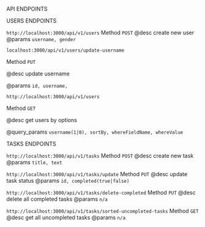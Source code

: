 API ENDPOINTS

USERS ENDPOINTS


`http://localhost:3000/api/v1/users`
Method `POST`
@desc create new user
@params `username, gender`

`localhost:3000/api/v1/users/update-username`

Method `PUT`

@desc update username

@params `id, username,`

`http://localhost:3000/api/v1/users`

Method `GET`

@desc get users by options

@query_params `username(1|0), sortBy, whereFieldName, whereValue`


TASKS ENDPOINTS


`http://localhost:3000/api/v1/tasks`
Method `POST`
@desc create new task
@params `title, text`

`http://localhost:3000/api/v1/tasks/update`
Method `PUT`
@desc update task status
@params `id, completed(true|false)`

`http://localhost:3000/api/v1/tasks/delete-completed`
Method `PUT`
@desc delete all completed tasks
@params `n/a`

`http://localhost:3000/api/v1/tasks/sorted-uncompleted-tasks`
Method `GET`
@desc get all uncompleted tasks
@params `n/a`
